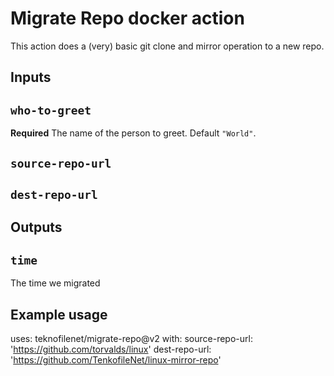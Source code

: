# Migrate Repo docker action

This action does a (very) basic git clone and mirror operation to a new repo.

## Inputs

## `who-to-greet`

**Required** The name of the person to greet. Default `"World"`.

## `source-repo-url`
## `dest-repo-url`

## Outputs

## `time`

The time we migrated

## Example usage

uses: teknofilenet/migrate-repo@v2
with:
  source-repo-url: 'https://github.com/torvalds/linux'
  dest-repo-url: 'https://github.com/TenkofileNet/linux-mirror-repo'
